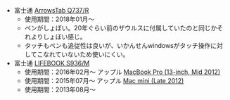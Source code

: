 - 富士通 [ArrowsTab Q737/R](http://www.fmworld.net/biz/tablet/1801/q737r/)
  - 使用期間：2018年01月～
  - ペンがしょぼい。20年ぐらい前のザウルスに付属していたのと同じかそれよりしょぼい感じ。
  - タッチもペンも追従性は良いが、いかんせんwindowsがタッチ操作に対してこなれていないため使いにくい。
- 富士通 [LIFEBOOK S936/M](http://www.fmworld.net/biz/fmv/lifebook/1704/s936m/spec.html)
  - 使用期間：2016年02月～
アップル [MacBook Pro (13-inch, Mid 2012)](https://support.apple.com/kb/SP649?locale=ja_JP&viewlocale=ja_JP)
  - 使用期間：2015年07月～
アップル [Mac mini (Late 2012)](https://support.apple.com/kb/SP659?locale=ja_JP&viewlocale=ja_JP)
  - 使用期間：2013年08月～
